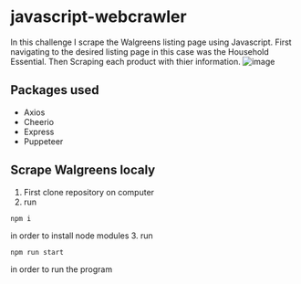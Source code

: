 # javascript-webcrawler
In this challenge I scrape the Walgreens listing page using Javascript. First navigating to the desired listing page in this case was the Household Essential. Then Scraping each product with thier information.
![image](https://user-images.githubusercontent.com/96225596/209027043-b22cf319-ad52-4d78-ade0-07d99beec867.png)

## Packages used
* Axios
* Cheerio
* Express
* Puppeteer

## Scrape Walgreens localy
1. First clone repository on computer
2. run 
```
npm i
```
in order to install node modules
3. run
```
npm run start
```
in order to run the program
